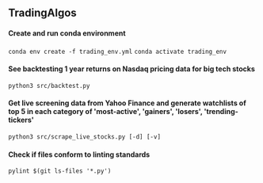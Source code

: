 ## TradingAlgos

#### Create and run conda environment

`conda env create -f trading_env.yml`
`conda activate trading_env`

#### See backtesting 1 year returns on Nasdaq pricing data for big tech stocks

`python3 src/backtest.py`

#### Get live screening data from Yahoo Finance and generate watchlists of top 5 in each category of 'most-active', 'gainers', 'losers', 'trending-tickers'

`python3 src/scrape_live_stocks.py [-d] [-v]`

#### Check if files conform to linting standards

`pylint $(git ls-files '*.py')`

